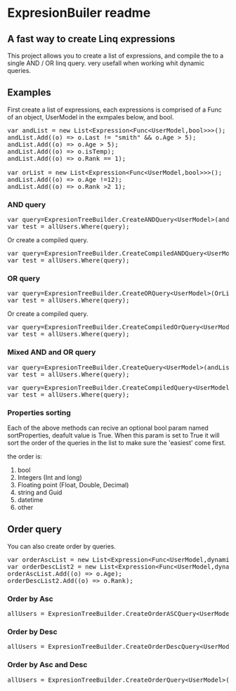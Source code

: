 # ExpresionBuiler readme

## A fast way to create Linq expressions

This project allows you to create a list of expressions, and compile the to a single AND / OR linq query. very usefall when working whit dynamic queries.

## Examples

First create a list of expressions, each expressions is comprised of a Func of an object, UserModel in the exmpales below, and bool.

<pre>
var andList = new List&lt;Expression&lt;Func&lt;UserModel,bool&gt;&gt;&gt;();
andList.Add((o) => o.Last != "smith" && o.Age > 5);
andList.Add((o) => o.Age > 5);
andList.Add((o) => o.isTemp);
andList.Add((o) => o.Rank == 1);

var orList = new List&lt;Expression&lt;Func&lt;UserModel,bool&gt;&gt;&gt;();
andList.Add((o) => o.Age !=12);
andList.Add((o) => o.Rank >2 1);
</pre>

### AND query
<pre>
var query=ExpresionTreeBuilder.CreateANDQuery&lt;UserModel&gt(andList).Compile();
var test = allUsers.Where(query);
</pre>

Or create a compiled query.

<pre>
var query=ExpresionTreeBuilder.CreateCompiledANDQuery&lt;UserModel&gt(andList);
var test = allUsers.Where(query);
</pre>

### OR query
<pre>
var query=ExpresionTreeBuilder.CreateORQuery&lt;UserModel&gt(OrList).Compile();
var test = allUsers.Where(query);
</pre>

Or create a compiled query.

<pre>
var query=ExpresionTreeBuilder.CreateCompiledOrQuery&lt;UserModel&gt(OrList);
var test = allUsers.Where(query);
</pre>

### Mixed AND and OR query
<pre>
var query=ExpresionTreeBuilder.CreateQuery&lt;UserModel&gt(andList,OrList).Compile();
var test = allUsers.Where(query);
</pre>

<pre>
var query=ExpresionTreeBuilder.CreateCompiledQuery&lt;UserModel&gt(andList,OrList);
var test = allUsers.Where(query);
</pre>

### Properties sorting

Each of the above methods can recive an optional bool param named sortProperties, deafult value is True.
When this param is set to True it will sort the order of the queries in the list to make sure the 'easiest' come first.

the order is:
1. bool
2. Integers (Int and long)
4. Floating point (Float, Double, Decimal)
3. string and Guid
4. datetime
5. other

## Order query

You can also create order by queries.
<pre>
var orderAscList = new List&lt;Expression&lt;Func&lt;UserModel,dynamic&gt;&gt;&gt;();
var orderDescList2 = new List&lt;Expression&lt;Func&lt;UserModel,dynamic&gt;&gt;&gt;();
orderAscList.Add((o) => o.Age);
orderDescList2.Add((o) => o.Rank);
</pre>
### Order by Asc
<pre>
allUsers = ExpresionTreeBuilder.CreateOrderASCQuery&lt;UserModel&gt;(allUsers, orderAscList);
</pre>
### Order by Desc
<pre>
allUsers = ExpresionTreeBuilder.CreateOrderDescQuery&lt;UserModel&gt;(allUsers, orderDescList2);
</pre>
### Order by Asc and Desc
<pre>
allUsers = ExpresionTreeBuilder.CreateOrderQuery&lt;UserModel&gt;(allUsers,orderAscList,orderDescList2,false);
</pre>
